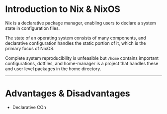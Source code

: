 # Introduction to Nix & NixOS

Nix is a declarative package manager, enabling users to declare a system state in configuration files.

The state of an operating system consists of many components, and declarative configuration handles the static portion of it, which is the primary focus of NixOS.

Complete system reproducibility is unfeasible but `/home` contains important configurations, dotfiles, and home-manager is a project that handles these and user level packages in the home directory.

------

# Advantages & Disadvantages

- Declarative COn
